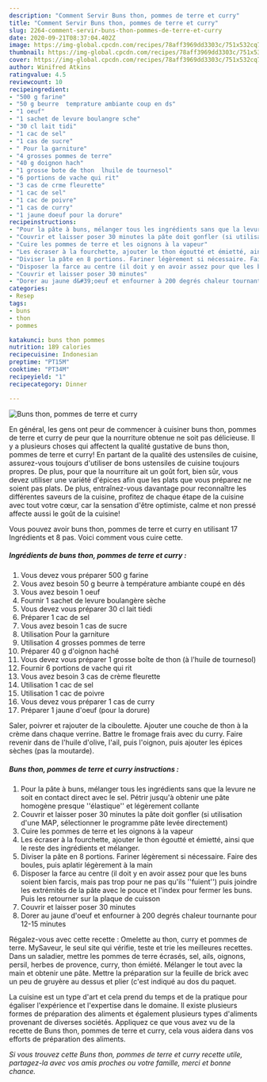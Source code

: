 ```yaml
---
description: "Comment Servir Buns thon, pommes de terre et curry"
title: "Comment Servir Buns thon, pommes de terre et curry"
slug: 2264-comment-servir-buns-thon-pommes-de-terre-et-curry
date: 2020-09-21T08:37:04.402Z
image: https://img-global.cpcdn.com/recipes/78aff3969dd3303c/751x532cq70/buns-thon-pommes-de-terre-et-curry-photo-principale-de-la-recette.jpg
thumbnail: https://img-global.cpcdn.com/recipes/78aff3969dd3303c/751x532cq70/buns-thon-pommes-de-terre-et-curry-photo-principale-de-la-recette.jpg
cover: https://img-global.cpcdn.com/recipes/78aff3969dd3303c/751x532cq70/buns-thon-pommes-de-terre-et-curry-photo-principale-de-la-recette.jpg
author: Winifred Atkins
ratingvalue: 4.5
reviewcount: 10
recipeingredient:
- "500 g farine"
- "50 g beurre  temprature ambiante coup en ds"
- "1 oeuf"
- "1 sachet de levure boulangre sche"
- "30 cl lait tidi"
- "1 cac de sel"
- "1 cas de sucre"
- " Pour la garniture"
- "4 grosses pommes de terre"
- "40 g doignon hach"
- "1 grosse bote de thon  lhuile de tournesol"
- "6 portions de vache qui rit"
- "3 cas de crme fleurette"
- "1 cac de sel"
- "1 cac de poivre"
- "1 cas de curry"
- "1 jaune doeuf pour la dorure"
recipeinstructions:
- "Pour la pâte à buns, mélanger tous les ingrédients sans que la levure ne soit en contact direct avec le sel. Pétrir jusqu&#39;à obtenir une pâte homogène presque &#39;&#39;élastique&#39;&#39; et légèrement collante"
- "Couvrir et laisser poser 30 minutes la pâte doit gonfler (si utilisation d&#39;une MAP, sélectionner le programme pâte levée directement)"
- "Cuire les pommes de terre et les oignons à la vapeur"
- "Les écraser à la fourchette, ajouter le thon égoutté et émietté, ainsi que le reste des ingrédients et mélanger."
- "Diviser la pâte en 8 portions. Fariner légèrement si nécessaire. Faire des boules, puis aplatir légèrement à la main"
- "Disposer la farce au centre (il doit y en avoir assez pour que les buns soient bien farcis, mais pas trop pour ne pas qu&#39;ils &#39;&#39;fuient&#39;&#39;) puis joindre les extrémités de la pâte avec le pouce et l&#39;index pour fermer les buns. Puis les retourner sur la plaque de cuisson"
- "Couvrir et laisser poser 30 minutes"
- "Dorer au jaune d&#39;oeuf et enfourner à 200 degrés chaleur tournante pour 12-15 minutes"
categories:
- Resep
tags:
- buns
- thon
- pommes

katakunci: buns thon pommes 
nutrition: 189 calories
recipecuisine: Indonesian
preptime: "PT15M"
cooktime: "PT34M"
recipeyield: "1"
recipecategory: Dinner

---
```



![Buns thon, pommes de terre et curry](https://img-global.cpcdn.com/recipes/78aff3969dd3303c/751x532cq70/buns-thon-pommes-de-terre-et-curry-photo-principale-de-la-recette.jpg)

En général, les gens ont peur de commencer à cuisiner buns thon, pommes de terre et curry de peur que la nourriture obtenue ne soit pas délicieuse. Il y a plusieurs choses qui affectent la qualité gustative de buns thon, pommes de terre et curry! En partant de la qualité des ustensiles de cuisine, assurez-vous toujours d'utiliser de bons ustensiles de cuisine toujours propres. De plus, pour que la nourriture ait un goût fort, bien sûr, vous devez utiliser une variété d'épices afin que les plats que vous préparez ne soient pas plats. De plus, entraînez-vous davantage pour reconnaître les différentes saveurs de la cuisine, profitez de chaque étape de la cuisine avec tout votre cœur, car la sensation d'être optimiste, calme et non pressé affecte aussi le goût de la cuisine!

<!--inarticleads1-->

Vous pouvez avoir buns thon, pommes de terre et curry en utilisant 17 Ingrédients et 8 pas. Voici comment vous cuire cette.

##### Ingrédients de buns thon, pommes de terre et curry :

1. Vous devez vous préparer 500 g farine
1. Vous avez besoin 50 g beurre à température ambiante coupé en dés
1. Vous avez besoin 1 oeuf
1. Fournir 1 sachet de levure boulangère sèche
1. Vous devez vous préparer 30 cl lait tiédi
1. Préparer 1 cac de sel
1. Vous avez besoin 1 cas de sucre
1. Utilisation  Pour la garniture
1. Utilisation 4 grosses pommes de terre
1. Préparer 40 g d&#39;oignon haché
1. Vous devez vous préparer 1 grosse boîte de thon (à l&#39;huile de tournesol)
1. Fournir 6 portions de vache qui rit
1. Vous avez besoin 3 cas de crème fleurette
1. Utilisation 1 cac de sel
1. Utilisation 1 cac de poivre
1. Vous devez vous préparer 1 cas de curry
1. Préparer 1 jaune d&#39;oeuf (pour la dorure)


Saler, poivrer et rajouter de la ciboulette. Ajouter une couche de thon à la crème dans chaque verrine. Battre le fromage frais avec du curry. Faire revenir dans de l&#39;huile d&#39;olive, l&#39;ail, puis l&#39;oignon, puis ajouter les épices sèches (pas la moutarde). 

<!--inarticleads2-->

##### Buns thon, pommes de terre et curry instructions :

1. Pour la pâte à buns, mélanger tous les ingrédients sans que la levure ne soit en contact direct avec le sel. Pétrir jusqu&#39;à obtenir une pâte homogène presque &#39;&#39;élastique&#39;&#39; et légèrement collante
1. Couvrir et laisser poser 30 minutes la pâte doit gonfler (si utilisation d&#39;une MAP, sélectionner le programme pâte levée directement)
1. Cuire les pommes de terre et les oignons à la vapeur
1. Les écraser à la fourchette, ajouter le thon égoutté et émietté, ainsi que le reste des ingrédients et mélanger.
1. Diviser la pâte en 8 portions. Fariner légèrement si nécessaire. Faire des boules, puis aplatir légèrement à la main
1. Disposer la farce au centre (il doit y en avoir assez pour que les buns soient bien farcis, mais pas trop pour ne pas qu&#39;ils &#39;&#39;fuient&#39;&#39;) puis joindre les extrémités de la pâte avec le pouce et l&#39;index pour fermer les buns. Puis les retourner sur la plaque de cuisson
1. Couvrir et laisser poser 30 minutes
1. Dorer au jaune d&#39;oeuf et enfourner à 200 degrés chaleur tournante pour 12-15 minutes


Régalez-vous avec cette recette : Omelette au thon, curry et pommes de terre. MySaveur, le seul site qui vérifie, teste et trie les meilleures recettes. Dans un saladier, mettre les pommes de terre écrasés, sel, ails, oignons, persil, herbes de provence, curry, thon émiété. Mélanger le tout avec la main et obtenir une pâte. Mettre la préparation sur la feuille de brick avec un peu de gruyère au dessus et plier (c&#39;est indiqué au dos du paquet. 

<!--inarticleads1-->

<p>
La cuisine est un type d'art et cela prend du temps et de la pratique pour égaliser l'expérience et l'expertise dans le domaine. Il existe plusieurs formes de préparation des aliments et également plusieurs types d'aliments provenant de diverses sociétés. Appliquez ce que vous avez vu de la recette de Buns thon, pommes de terre et curry, cela vous aidera dans vos efforts de préparation des aliments.
</p>

<p>
<i>Si vous trouvez cette Buns thon, pommes de terre et curry recette utile, partagez-la avec vos amis proches ou votre famille, merci et bonne chance.</i>
</p>
